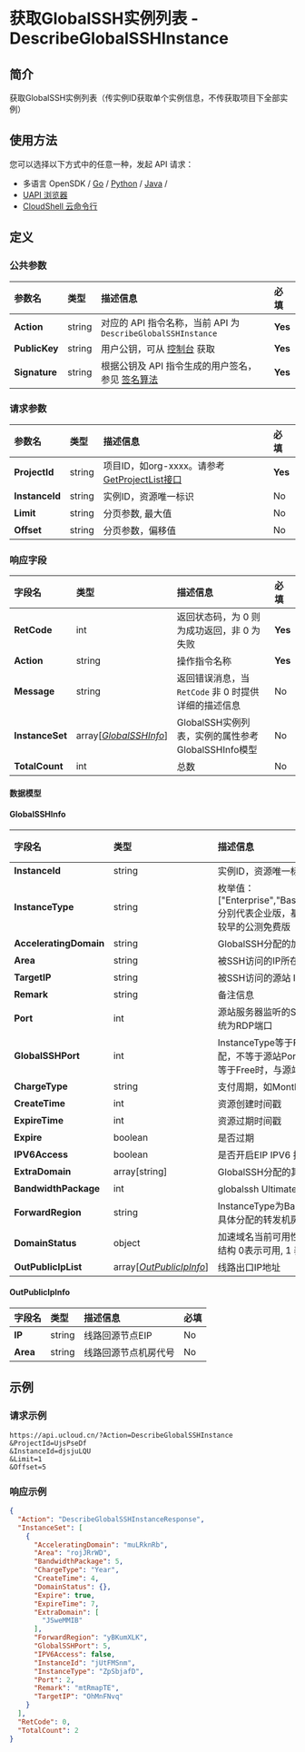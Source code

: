 # 获取GlobalSSH实例列表 - DescribeGlobalSSHInstance

## 简介

获取GlobalSSH实例列表（传实例ID获取单个实例信息，不传获取项目下全部实例）






## 使用方法

您可以选择以下方式中的任意一种，发起 API 请求：
- 多语言 OpenSDK / [Go](https://github.com/ucloud/ucloud-sdk-go) / [Python](https://github.com/ucloud/ucloud-sdk-python3) / [Java](https://github.com/ucloud/ucloud-sdk-java) /
- [UAPI 浏览器](https://console.ucloud.cn/uapi/detail?id=DescribeGlobalSSHInstance)
- [CloudShell 云命令行](https://shell.ucloud.cn/)


## 定义

### 公共参数

| 参数名 | 类型 | 描述信息 | 必填 |
|:---|:---|:---|:---|
| **Action**     | string  | 对应的 API 指令名称，当前 API 为 `DescribeGlobalSSHInstance`                        | **Yes** |
| **PublicKey**  | string  | 用户公钥，可从 [控制台](https://console.ucloud.cn/uapi/apikey) 获取                                             | **Yes** |
| **Signature**  | string  | 根据公钥及 API 指令生成的用户签名，参见 [签名算法](api/summary/signature.md)  | **Yes** |

### 请求参数

| 参数名 | 类型 | 描述信息 | 必填 |
|:---|:---|:---|:---|
| **ProjectId** | string | 项目ID，如org-xxxx。请参考[GetProjectList接口](https://docs.ucloud.cn/api/summary/get_project_list) |**Yes**|
| **InstanceId** | string | 实例ID，资源唯一标识 |No|
| **Limit** | string | 分页参数, 最大值 |No|
| **Offset** | string | 分页参数，偏移值 |No|

### 响应字段

| 字段名 | 类型 | 描述信息 | 必填 |
|:---|:---|:---|:---|
| **RetCode** | int | 返回状态码，为 0 则为成功返回，非 0 为失败 |**Yes**|
| **Action** | string | 操作指令名称 |**Yes**|
| **Message** | string | 返回错误消息，当 `RetCode` 非 0 时提供详细的描述信息 |No|
| **InstanceSet** | array[[*GlobalSSHInfo*](#GlobalSSHInfo)] | GlobalSSH实例列表，实例的属性参考GlobalSSHInfo模型 |No|
| **TotalCount** | int | 总数 |No|

#### 数据模型


#### GlobalSSHInfo

| 字段名 | 类型 | 描述信息 | 必填 |
|:---|:---|:---|:---|
| **InstanceId** | string | 实例ID，资源唯一标识 |**Yes**|
| **InstanceType** | string | 枚举值：["Enterprise","Basic","Free","Welfare"], 分别代表企业版，基础版本，免费版本，较早的公测免费版 |**Yes**|
| **AcceleratingDomain** | string | GlobalSSH分配的加速域名。 |**Yes**|
| **Area** | string | 被SSH访问的IP所在地区 |**Yes**|
| **TargetIP** | string | 被SSH访问的源站 IPv4地址。 |**Yes**|
| **Remark** | string | 备注信息 |**Yes**|
| **Port** | int | 源站服务器监听的SSH端口，windows系统为RDP端口 |**Yes**|
| **GlobalSSHPort** | int | InstanceType等于Free时，由系统自动分配，不等于源站Port值。InstanceType不等于Free时，与源站Port值相同。 |**Yes**|
| **ChargeType** | string | 支付周期，如Month,Year,Dynamic等 |**Yes**|
| **CreateTime** | int | 资源创建时间戳 |**Yes**|
| **ExpireTime** | int | 资源过期时间戳 |**Yes**|
| **Expire** | boolean | 是否过期 |**Yes**|
| **IPV6Access** | boolean | 是否开启EIP IPV6 接入,Flase:未开启 |No|
| **ExtraDomain** | array[string] | GlobalSSH分配的其他可用加速域名列表 |No|
| **BandwidthPackage** | int | globalssh Ultimate带宽包大小 |No|
| **ForwardRegion** | string | InstanceType为Basic版本时，需要展示具体分配的转发机房 |No|
| **DomainStatus** | object | 加速域名当前可用性检测结果 HashMap 结构 0表示可用, 1 表示有污染  |No|
| **OutPublicIpList** | array[[*OutPublicIpInfo*](#OutPublicIpInfo)] | 线路出口IP地址 |No|

#### OutPublicIpInfo

| 字段名 | 类型 | 描述信息 | 必填 |
|:---|:---|:---|:---|
| **IP** | string |  线路回源节点EIP |No|
| **Area** | string | 线路回源节点机房代号 |No|

## 示例

### 请求示例
    
```
https://api.ucloud.cn/?Action=DescribeGlobalSSHInstance
&ProjectId=UjsPseDf
&InstanceId=djsjuLQU
&Limit=1
&Offset=5
```

### 响应示例
    
```json
{
  "Action": "DescribeGlobalSSHInstanceResponse",
  "InstanceSet": [
    {
      "AcceleratingDomain": "muLRknRb",
      "Area": "rojJRrWD",
      "BandwidthPackage": 5,
      "ChargeType": "Year",
      "CreateTime": 4,
      "DomainStatus": {},
      "Expire": true,
      "ExpireTime": 7,
      "ExtraDomain": [
        "JSweMMIB"
      ],
      "ForwardRegion": "yBKumXLK",
      "GlobalSSHPort": 5,
      "IPV6Access": false,
      "InstanceId": "jUtFMSnm",
      "InstanceType": "ZpSbjafD",
      "Port": 2,
      "Remark": "mtRmapTE",
      "TargetIP": "OhMnFNvq"
    }
  ],
  "RetCode": 0,
  "TotalCount": 2
}
```





